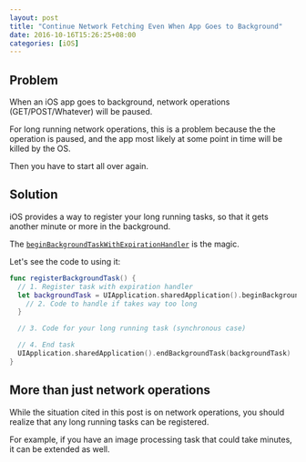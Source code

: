 ```yaml
---
layout: post
title: "Continue Network Fetching Even When App Goes to Background"
date: 2016-10-16T15:26:25+08:00
categories: [iOS]
---
```


## Problem

When an iOS app goes to background, network operations (GET/POST/Whatever) will be paused.

For long running network operations, this is a problem because the the operation is paused, and the app most likely at some point in time will be killed by the OS.

Then you have to start all over again.


## Solution

iOS provides a way to register your long running tasks, so that it gets another minute or more in the background.

The [`beginBackgroundTaskWithExpirationHandler`](https://developer.apple.com/reference/uikit/uiapplication/1623031-beginbackgroundtaskwithexpiratio) is the magic.

Let's see the code to using it:

```swift
func registerBackgroundTask() {
  // 1. Register task with expiration handler
  let backgroundTask = UIApplication.sharedApplication().beginBackgroundTaskWithExpirationHandler {
    // 2. Code to handle if takes way too long
  }

  // 3. Code for your long running task (synchronous case)

  // 4. End task
  UIApplication.sharedApplication().endBackgroundTask(backgroundTask)
}

```


## More than just network operations

While the situation cited in this post is on network operations, you should realize that any long running tasks can be registered.

For example, if you have an image processing task that could take minutes, it can be extended as well.